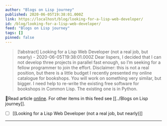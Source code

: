 ```yaml
---
author: "Blogs on Lisp journey"
published: 2020-06-05T19:38:01.000Z
link: https://localhost/blog/looking-for-a-lisp-web-developer/
id: /blog/looking-for-a-lisp-web-developer/
feed: "Blogs on Lisp journey"
tags: []
pinned: false
---
```

> [!abstract] Looking for a Lisp Web Developer (not a real job, but nearly) - 2020-06-05T19:38:01.000Z
> Dear lispers, I decided that I can not develop three projects in parallel fast enough, so I’m seeking for a fellow programmer to join the effort. Disclaimer: this is not a real position, but there is a little budget I recently presented my online catalogue for bookshops. You will work on something very similar, but bigger. I need help to re-write the existing free software for bookshops in Common Lisp. The existing one is in Python.

🔗Read article [online](https://localhost/blog/looking-for-a-lisp-web-developer/). For other items in this feed see [[../Blogs on Lisp journey]].

- [ ] [[Looking for a Lisp Web Developer (not a real job, but nearly)]]
- - -

